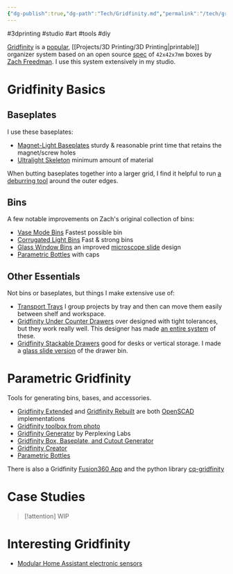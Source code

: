 ```yaml
---
{"dg-publish":true,"dg-path":"Tech/Gridfinity.md","permalink":"/tech/gridfinity/","noteIcon":"3"}
---
```


#3dprinting #studio #art #tools #diy

[Gridfinity](https://gridfinity.xyz/) is a [popular](https://www.printables.com/search/models?ctx=models&q=gridfinity), [[Projects/3D Printing/3D Printing\|printable]] organizer system based on an open source [spec](https://gridfinity.xyz/specification/) of `42x42x7mm` boxes by [Zach Freedman](https://www.youtube.com/c/ZackFreedman). I use this system extensively in my studio.
# Gridfinity Basics
## Baseplates
I use these baseplates:
* [Magnet-Light Baseplates](https://www.printables.com/model/250550-gridfinity-magnet-light-baseplate) sturdy & reasonable print time that retains the magnet/screw holes
* [Ultralight Skeleton](https://www.printables.com/model/1117131-gridfinity-ultralight-base) minimum amount of material 

When butting baseplates together into a larger grid, I find it helpful to run [a deburring tool](https://amzn.to/46t4ecl) around the outer edges.
## Bins
A few notable improvements on Zach's original collection of bins:
* [Vase Mode Bins](https://www.printables.com/model/353012-gridfinity-enhanced-vase-bins-wth-labels-90-models/comments) Fastest possible bin
* [Corrugated Light Bins](https://thangs.com/designer/ImprovedByDesign/3d-model/Corrugated%2520Gridfinity%2520Light%2520Bins%2520%2528No%2520vase%2520mode%2529-1091242) Fast & strong bins
* [Glass Window Bins](https://thangs.com/designer/Landrum%20Engineering/3d-model/Gridfinity%20Octa%20Windowed%20Bins%202x2x12-886840) an improved [microscope slide](https://amzn.to/3J2EYQs) design
* [Parametric Bottles](https://www.printables.com/model/278947-gridfinity-parametric-bottle-with-knurledfluted-ca) with caps
## Other Essentials
Not bins or baseplates, but things I make extensive use of:
* [Transport Trays](https://thangs.com/designer/atucom/3d-model/Gridfinity%2520Transport%2520Tray-65965) I group projects by tray and then can move them easily between shelf and workspace.
* [Gridfinity Under Counter Drawers](https://www.printables.com/model/284027-gen2-gridfinity-drawers-standard-legacy) over designed with tight tolerances, but they work really well. This designer has made [an entire system](https://www.jerrari3d.com/gen2-modular-system/instructions) of these.
* [Gridfinity Stackable Drawers](https://www.printables.com/model/503548-gridfinity-drawer) good for desks or vertical storage. I made a [glass slide version](https://www.printables.com/model/624484-gridfinity-2x2-drawer-with-microscope-slide-window/comments) of the drawer bin.
# Parametric Gridfinity
Tools for generating bins, bases, and accessories.
* [Gridfinity Extended](https://docs.ostat.com/docs/openscad/gridfinity-extended) and [Gridfinity Rebuilt](https://github.com/kennetek/gridfinity-rebuilt-openscad) are both [OpenSCAD](https://openscad.org/) implementations
* [Gridfinity toolbox from photo](https://outline.georgs.lv/)
* [Gridfinity Generator](https://gridfinity.perplexinglabs.com/) by Perplexing Labs
* [Gridfinity Box, Baseplate, and Cutout Generator](https://gridfinitygenerator.com)
* [Gridfinity Creator](https://gridfinity.bouwens.co/)
* [Parametric Bottles](https://www.printables.com/model/278947-gridfinity-parametric-bottle-with-knurledfluted-ca)

There is also a Gridfinity [Fusion360 App](https://apps.autodesk.com/FUSION/en/Detail/Index?id=7197558650811789) and the python library [cq-gridfinity](https://github.com/michaelgale/cq-gridfinity)
# Case Studies
> [!attention] WIP

# Interesting Gridfinity
* [Modular Home Assistant electronic sensors](https://www.reddit.com/r/gridfinity/comments/1nck1pi/working_on_a_gridfinity_home_assistant_modular/)